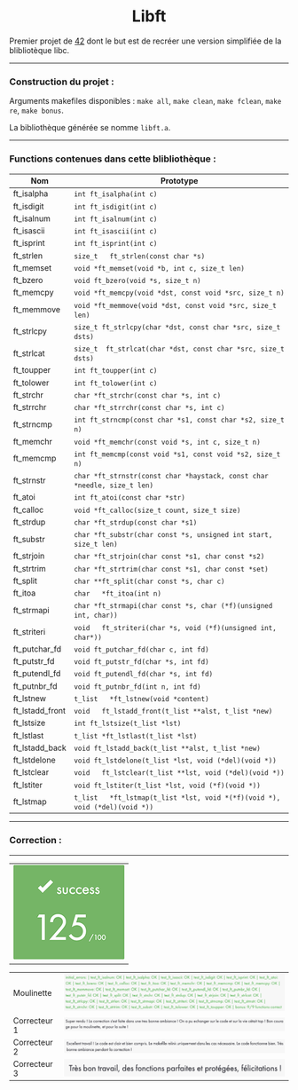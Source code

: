 <h1 align="center">Libft</h1>

Premier projet de [42](https://42.fr/) dont le but est de recréer une version simplifiée de la blibliotèque libc. 

---
### Construction du projet :

Arguments makefiles disponibles : `make all`, `make clean`, `make fclean`, `make re`, `make bonus`.

La bibliothèque générée se nomme `libft.a`.

---
### Functions contenues dans cette blibliothèque :

| Nom | Prototype |
| --- | --- |
| ft_isalpha | `int ft_isalpha(int c)` |
| ft_isdigit | `int	ft_isdigit(int c)` |
| ft_isalnum | `int ft_isalnum(int c)` |
| ft_isascii | `int ft_isascii(int c)` |
| ft_isprint | `int ft_isprint(int c)` |
| ft_strlen | `size_t	ft_strlen(const char *s)` |
| ft_memset | `void	*ft_memset(void *b, int c, size_t len)` |
| ft_bzero | `void ft_bzero(void *s, size_t n)` |
| ft_memcpy | `void	*ft_memcpy(void *dst, const void *src, size_t n)` |
| ft_memmove | `void *ft_memmove(void *dst, const void *src, size_t len)` |
| ft_strlcpy | `size_t ft_strlcpy(char *dst, const char *src, size_t dsts)` |
| ft_strlcat | `size_t	ft_strlcat(char *dst, const char *src, size_t dsts)` |
| ft_toupper | `int	ft_toupper(int c)` |
| ft_tolower | `int	ft_tolower(int c)` |
| ft_strchr | `char	*ft_strchr(const char *s, int c)` |
| ft_strrchr | `char *ft_strrchr(const char *s, int c)` |
| ft_strncmp | `int	ft_strncmp(const char *s1, const char *s2, size_t n)` |
| ft_memchr | `void	*ft_memchr(const void *s, int c, size_t n)` |
| ft_memcmp | `int ft_memcmp(const void *s1, const void *s2, size_t n)` |
| ft_strnstr | `char *ft_strnstr(const char *haystack, const char *needle, size_t len)` |
| ft_atoi | `int ft_atoi(const char *str)` |
| ft_calloc | `void	*ft_calloc(size_t count, size_t size)` |
| ft_strdup | `char	*ft_strdup(const char *s1)` |
| ft_substr | `char	*ft_substr(char const *s, unsigned int start, size_t len)` |
| ft_strjoin | `char *ft_strjoin(char const *s1, char const *s2)` |
| ft_strtrim | `char *ft_strtrim(char const *s1, char const *set)` |
| ft_split | `char **ft_split(char const *s, char c)` |
| ft_itoa | `char	*ft_itoa(int n)` |
| ft_strmapi | `char *ft_strmapi(char const *s, char (*f)(unsigned int, char))` | 
| ft_striteri | `void	ft_striteri(char *s, void (*f)(unsigned int, char*))` |
| ft_putchar_fd | `void	ft_putchar_fd(char c, int fd)` |
| ft_putstr_fd | `void ft_putstr_fd(char *s, int fd)` |
| ft_putendl_fd | `void	ft_putendl_fd(char *s, int fd)` |
| ft_putnbr_fd | `void ft_putnbr_fd(int n, int fd)` |
| ft_lstnew | `t_list	*ft_lstnew(void *content)` |
| ft_lstadd_front | `void	ft_lstadd_front(t_list **alst, t_list *new)` | 
| ft_lstsize | `int	ft_lstsize(t_list *lst)` |
| ft_lstlast | `t_list *ft_lstlast(t_list *lst)` |
| ft_lstadd_back | `void ft_lstadd_back(t_list **alst, t_list *new)` | 
| ft_lstdelone | `void ft_lstdelone(t_list *lst, void (*del)(void *))` |
| ft_lstclear | `void	ft_lstclear(t_list **lst, void (*del)(void *))` |
| ft_lstiter | `void ft_lstiter(t_list *lst, void (*f)(void *))` |
| ft_lstmap | `t_list	*ft_lstmap(t_list *lst, void *(*f)(void *), void (*del)(void *))` |
---
### Correction :
---

| |
| --- |
| ![](./img/note2.png) |


| | |
| --- | --- |
| Moulinette | ![](./img/note1.png) |
| Correcteur 1 | <img src="./img/correction1.png" /> |
| Correcteur 2 | <img src="./img/correction2.png" /> |
| Correcteur 3 | <img src="./img/correction3.png" /> |
